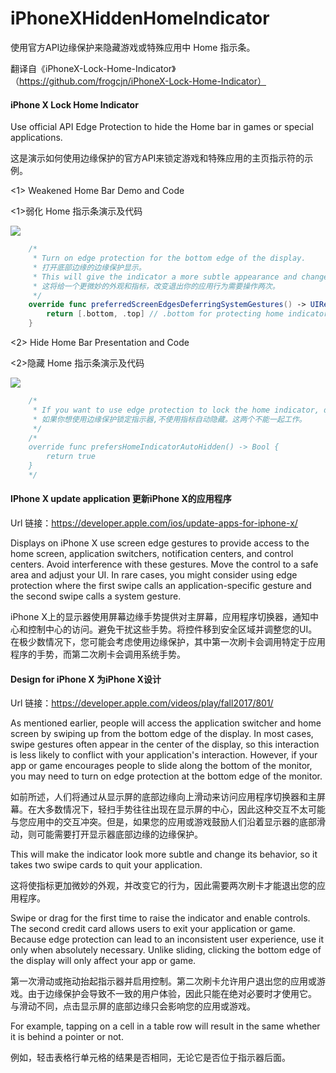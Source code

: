 # iPhoneXHiddenHomeIndicator
使用官方API边缘保护来隐藏游戏或特殊应用中 Home 指示条。

翻译自《iPhoneX-Lock-Home-Indicator》（https://github.com/frogcjn/iPhoneX-Lock-Home-Indicator）

#### iPhone X Lock Home Indicator

Use official API Edge Protection to hide the Home bar in games or special applications.

这是演示如何使用边缘保护的官方API来锁定游戏和特殊应用的主页指示符的示例。


<1> Weakened Home Bar Demo and Code

<1>弱化 Home 指示条演示及代码


![](http://og1yl0w9z.bkt.clouddn.com/18-3-7/72469783.jpg)

```Swift
    /*
     * Turn on edge protection for the bottom edge of the display.
     * 打开底部边缘的边缘保护显示。
     * This will give the indicator a more subtle appearance and change it's behavior so that two swipes are required to exit your app.
     * 这将给一个更微妙的外观和指标，改变退出你的应用行为需要操作两次。
     */
    override func preferredScreenEdgesDeferringSystemGestures() -> UIRectEdge {
        return [.bottom, .top] // .bottom for protecting home indicator, .top for protecting control center
    }
```

<2> Hide Home Bar Presentation and Code

<2>隐藏 Home 指示条演示及代码


![](http://og1yl0w9z.bkt.clouddn.com/18-3-7/82007004.jpg)

```Swift
    /*
     * If you want to use edge protection to lock the home indicator, do not use home indicator auto-hiding.These two do not work together.
     * 如果你想使用边缘保护锁定指示器,不使用指标自动隐藏。这两个不能一起工作。
     */
    /*
    override func prefersHomeIndicatorAutoHidden() -> Bool {
        return true
    }
    */
```

#### IPhone X update application 更新iPhone X的应用程序
Url 链接：https://developer.apple.com/ios/update-apps-for-iphone-x/

Displays on iPhone X use screen edge gestures to provide access to the home screen, application switchers, notification centers, and control centers. Avoid interference with these gestures. Move the control to a safe area and adjust your UI. In rare cases, you might consider using edge protection where the first swipe calls an application-specific gesture and the second swipe calls a system gesture.

iPhone X上的显示器使用屏幕边缘手势提供对主屏幕，应用程序切换器，通知中心和控制中心的访问。避免干扰这些手势。将控件移到安全区域并调整您的UI。在极少数情况下，您可能会考虑使用边缘保护，其中第一次刷卡会调用特定于应用程序的手势，而第二次刷卡会调用系统手势。

#### Design for iPhone X 为iPhone X设计
Url 链接：https://developer.apple.com/videos/play/fall2017/801/

As mentioned earlier, people will access the application switcher and home screen by swiping up from the bottom edge of the display. In most cases, swipe gestures often appear in the center of the display, so this interaction is less likely to conflict with your application's interaction. However, if your app or game encourages people to slide along the bottom of the monitor, you may need to turn on edge protection at the bottom edge of the monitor.

如前所述，人们将通过从显示屏的底部边缘向上滑动来访问应用程序切换器和主屏幕。在大多数情况下，轻扫手势往往出现在显示屏的中心，因此这种交互不太可能与您应用中的交互冲突。但是，如果您的应用或游戏鼓励人们沿着显示器的底部滑动，则可能需要打开显示器底部边缘的边缘保护。

This will make the indicator look more subtle and change its behavior, so it takes two swipe cards to quit your application.

这将使指标更加微妙的外观，并改变它的行为，因此需要两次刷卡才能退出您的应用程序。

Swipe or drag for the first time to raise the indicator and enable controls. The second credit card allows users to exit your application or game. Because edge protection can lead to an inconsistent user experience, use it only when absolutely necessary.
Unlike sliding, clicking the bottom edge of the display will only affect your app or game.

第一次滑动或拖动抬起指示器并启用控制。第二次刷卡允许用户退出您的应用或游戏。由于边缘保护会导致不一致的用户体验，因此只能在绝对必要时才使用它。
与滑动不同，点击显示屏的底部边缘只会影响您的应用或游戏。

For example, tapping on a cell in a table row will result in the same whether it is behind a pointer or not.

例如，轻击表格行单元格的结果是否相同，无论它是否位于指示器后面。
